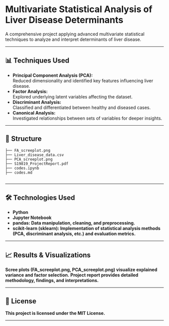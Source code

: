 # Multivariate Statistical Analysis of Liver Disease Determinants

A comprehensive project applying advanced multivariate statistical techniques to analyze and interpret determinants of liver disease.

---

## 📊 Techniques Used

- **Principal Component Analysis (PCA):**  
  Reduced dimensionality and identified key features influencing liver disease.
- **Factor Analysis:**  
  Explored underlying latent variables affecting the dataset.
- **Discriminant Analysis:**  
  Classified and differentiated between healthy and diseased cases.
- **Canonical Analysis:**  
  Investigated relationships between sets of variables for deeper insights.

---

## 📁 Structure

```
├── FA_screeplot.png           
├── Liver_disease_data.csv      
├── PCA_screeplot.png           
├── S19819_ProjectReport.pdf    
├── codes.ipynb                
├── codes.md                    
  
```

---

## 🛠️ Technologies Used

- **Python**
- **Jupyter Notebook**
- **pandas: Data manipulation, cleaning, and preprocessing.**
- **scikit-learn (sklearn): Implementation of statistical analysis methods (PCA, discriminant analysis, etc.) and evaluation metrics.**

---

## 📈 Results & Visualizations
**Scree plots (FA_screeplot.png, PCA_screeplot.png) visualize explained variance and factor selection.**
**Project report provides detailed methodology, findings, and interpretations.**

---

## 📄 License
**This project is licensed under the MIT License.**

---

